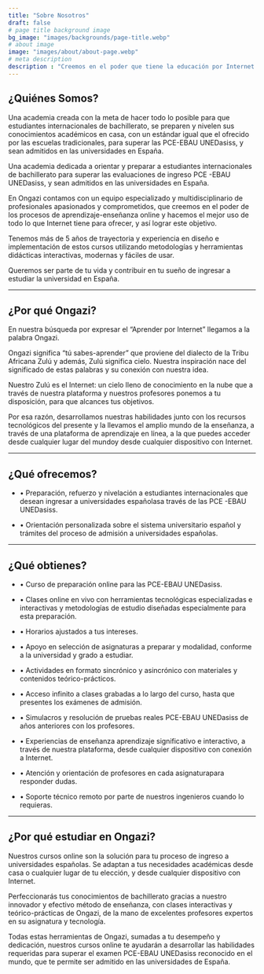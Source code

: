 ```yaml
---
title: "Sobre Nosotros"
draft: false
# page title background image
bg_image: "images/backgrounds/page-title.webp"
# about image
image: "images/about/about-page.webp"
# meta description
description : "Creemos en el poder que tiene la educación por Internet y sabemos cómo despertar tu ingenio. Por eso, creamos metodologías didácticas interactivas, en una plataforma de educación en línea, moderna y fácil de usar, que te acompaña a donde quiera que vayas. Se parte del futuro y aprende de una manera genial y diferente en Ongazi, donde el saber no conoce fronteras."
---
```


## ¿Quiénes Somos?

Una academia creada con la meta de hacer todo lo posible para que estudiantes internacionales de bachillerato, se preparen y nivelen sus conocimientos académicos en casa, con un estándar igual que el ofrecido por las escuelas tradicionales, para superar las PCE-EBAU UNEDasiss, y sean admitidos en las universidades en España.

Una academia dedicada a orientar y preparar a estudiantes internacionales de bachillerato para superar las evaluaciones de ingreso PCE -EBAU UNEDasiss, y sean admitidos en las universidades en España.

En Ongazi contamos con un equipo especializado y multidisciplinario de profesionales apasionados y comprometidos, que creemos en el poder de los procesos de aprendizaje-enseñanza online y hacemos el mejor uso de todo lo que Internet tiene para ofrecer, y así lograr este objetivo.

Tenemos más de 5 años de trayectoria y experiencia en diseño e implementación de estos cursos utilizando metodologías y herramientas didácticas interactivas, modernas y fáciles de usar.

Queremos ser parte de tu vida y contribuir en tu sueño de ingresar a estudiar la universidad en España.

---

## ¿Por qué Ongazi?

En nuestra búsqueda por expresar el “Aprender por Internet” llegamos a la palabra Ongazi.

Ongazi significa “tú sabes-aprender” que proviene del dialecto de la Tribu Africana Zulú y además, Zulú significa cielo. Nuestra inspiración nace del significado de estas palabras y su conexión con nuestra idea.

Nuestro Zulú es el Internet: un cielo lleno de conocimiento en la nube que a través de nuestra plataforma y nuestros profesores ponemos a tu disposición, para que alcances tus objetivos.

Por esa razón, desarrollamos nuestras habilidades junto con los recursos tecnológicos del presente y la llevamos el amplio mundo de la enseñanza, a través de una plataforma de aprendizaje en línea, a la que puedes acceder desde cualquier lugar del mundoy desde cualquier dispositivo con Internet.

---

## ¿Qué ofrecemos? 

- • Preparación, refuerzo y nivelación a estudiantes internacionales que desean ingresar a universidades españolasa través de las PCE -EBAU UNEDasiss.

- • Orientación personalizada sobre el sistema universitario español y trámites del proceso de admisión a universidades españolas.

---

## ¿Qué obtienes? 

- • Curso de preparación online para las PCE-EBAU UNEDasiss.
  
- • Clases online en vivo con herramientas tecnológicas especializadas e interactivas y metodologías de estudio diseñadas especialmente para esta preparación.


- • Horarios ajustados a tus intereses.


- • Apoyo en selección de asignaturas a preparar y modalidad, conforme a la universidad y grado a estudiar.


- • Actividades en formato sincrónico y asincrónico con materiales y contenidos teórico-prácticos.


- • Acceso infinito a clases grabadas a lo largo del curso, hasta que presentes los exámenes de admisión.


- • Simulacros y resolución de pruebas reales PCE-EBAU UNEDasiss de años anteriores con los profesores.


- • Experiencias de enseñanza aprendizaje significativo e interactivo, a través de nuestra plataforma, desde cualquier dispositivo con conexión a Internet.


- • Atención y orientación de profesores en cada asignaturapara responder dudas.


- • Soporte técnico remoto por parte de nuestros ingenieros cuando lo requieras.

---

## ¿Por qué estudiar en Ongazi?

Nuestros cursos online son la solución para tu proceso de ingreso a universidades españolas. Se adaptan a tus necesidades académicas desde casa o cualquier lugar de tu elección, y desde cualquier dispositivo con Internet.

Perfeccionarás tus conocimientos de bachillerato gracias a nuestro innovador y efectivo método de enseñanza, con clases interactivas y teórico-prácticas de Ongazi, de la mano de excelentes profesores expertos en su asignatura y tecnología.

Todas estas herramientas de Ongazi, sumadas a tu desempeño y dedicación, nuestros cursos online te ayudarán a desarrollar las habilidades requeridas para superar el examen PCE-EBAU UNEDasiss reconocido en el mundo, que te permite ser admitido en las universidades de España.